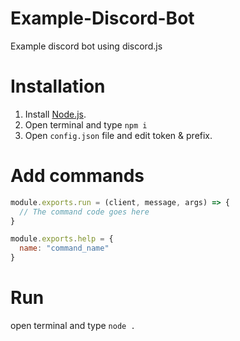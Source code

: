 # Example-Discord-Bot
Example discord bot using discord.js

# Installation

1. Install [Node.js](https://nodejs.org/en/).
2. Open terminal and type ```npm i```
3. Open ```config.json``` file and edit token & prefix.

# Add commands

```javascript
module.exports.run = (client, message, args) => {
  // The command code goes here
}

module.exports.help = {
  name: "command_name"
}
```

# Run
open terminal and type ```node .```

